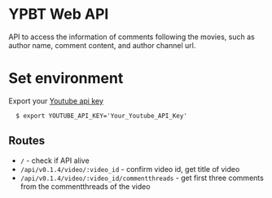 # YPBT Web API

API to access the information of comments following the movies, such as author name, comment content, and author channel url.

# Set environment

Export your [Youtube api key](https://console.developers.google.com/apis/credentials)  
  ```
    $ export YOUTUBE_API_KEY='Your_Youtube_API_Key'
  ```

## Routes

- `/` - check if API alive
- `/api/v0.1.4/video/:video_id`                - confirm video id, get title of video
- `/api/v0.1.4/video/:video_id/commentthreads` - get first three comments from the commentthreads of the video
